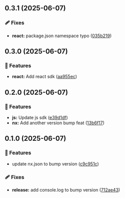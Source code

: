 ## 0.3.1 (2025-06-07)

### 🩹 Fixes

- **react:** package.json namespace typo ([035b219](https://github.com/samuelreichor/nuxt-nx-reproduction/commit/035b219))

## 0.3.0 (2025-06-07)

### 🚀 Features

- **react:** Add react sdk ([aa955ec](https://github.com/samuelreichor/nuxt-nx-reproduction/commit/aa955ec))

## 0.2.0 (2025-06-07)

### 🚀 Features

- **js:** Update js sdk ([e39d1df](https://github.com/samuelreichor/nuxt-nx-reproduction/commit/e39d1df))
- **nx:** Add another version bump feat ([13b6f17](https://github.com/samuelreichor/nuxt-nx-reproduction/commit/13b6f17))

## 0.1.0 (2025-06-07)

### 🚀 Features

- update nx.json to bump version ([c9c951c](https://github.com/samuelreichor/nuxt-nx-reproduction/commit/c9c951c))

### 🩹 Fixes

- **release:** add console.log to bump version ([712ae43](https://github.com/samuelreichor/nuxt-nx-reproduction/commit/712ae43))